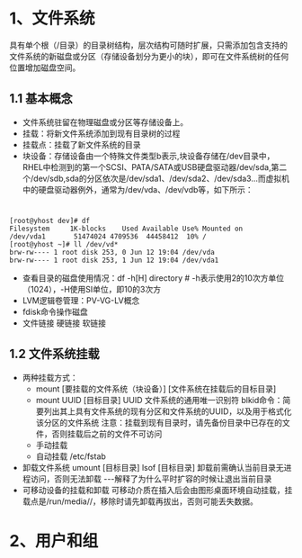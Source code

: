 


# 1、文件系统
具有单个根（/目录）的目录树结构，层次结构可随时扩展，只需添加包含支持的文件系统的新磁盘或分区（存储设备划分为更小的块），即可在文件系统树的任何位置增加磁盘空间。
## 1.1 基本概念
*  文件系统驻留在物理磁盘或分区等存储设备上。
*  挂载：将新文件系统添加到现有目录树的过程
*  挂载点：挂载了新文件系统的目录
*  块设备：存储设备由一个特殊文件类型b表示,块设备存储在/dev目录中，RHEL中检测到的第一个SCSI、PATA/SATA或USB硬盘驱动器/dev/sda,第二个/dev/sdb,sda的分区依次是/dev/sda1、/dev/sda2、/dev/sda3...而虚拟机中的硬盘驱动器例外，通常为/dev/vda、/dev/vdb等，如下所示：
# 
    [root@yhost dev]# df
    Filesystem     1K-blocks    Used Available Use% Mounted on
    /dev/vda1       51474024 4709536  44458412  10% /
    [root@yhost ~]# ll /dev/vd*
    brw-rw---- 1 root disk 253, 0 Jun 12 19:04 /dev/vda
    brw-rw---- 1 root disk 253, 1 Jun 12 19:04 /dev/vda1
*  查看目录的磁盘使用情况：df -h\[H\] directory    # -h表示使用2的10次方单位（1024），-H使用SI单位，即10的3次方
*  LVM逻辑卷管理：PV-VG-LV概念
  * fdisk命令操作磁盘
*  文件链接
硬链接
软链接
## 1.2 文件系统挂载
* 两种挂载方式：
  * mount  \[要挂载的文件系统（块设备）\]  \[文件系统在挂载后的目标目录\]
  * mount UUID \[目标目录\]
UUID 文件系统的通用唯一识别符
blkid命令：简要列出其上具有文件系统的现有分区和文件系统的UUID，以及用于格式化该分区的文件系统
注意：挂载到现有目录时，请先备份目录中已存在的文件，否则挂载后之前的文件不可访问
  * 手动挂载
  * 自动挂载
    /etc/fstab
* 卸载文件系统
umount \[目标目录\]
lsof  \[目标目录\] 卸载前需确认当前目录无进程访问，否则无法卸载 ---解释了为什么平时扩容的时候让退出当前目录
* 可移动设备的挂载和卸载
可移动介质在插入后会由图形桌面环境自动挂载，挂载点是/run/media/<user>/<label>，移除时请先卸载再拔出，否则可能丢失数据。
 

# 2、用户和组
